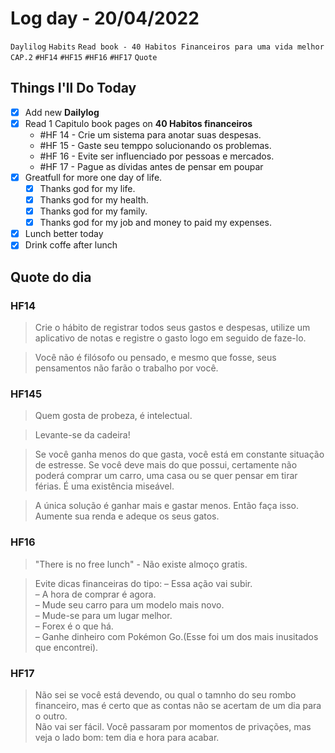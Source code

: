 # Log day - 20/04/2022

`Daylilog` `Habits` `Read book - 40 Habitos Financeiros para uma vida melhor` `CAP.2` `#HF14` `#HF15` `#HF16` `#HF17` `Quote`  

## Things I'll Do Today

- [x] Add new **Dailylog**
- [x] Read 1 Capitulo book pages on **40 Habitos financeiros** 
  - #HF 14 - Crie um sistema para anotar suas despesas.
  - #HF 15 - Gaste seu temppo solucionando os problemas.
  - #HF 16 - Evite ser influenciado por pessoas e mercados.
  - #HF 17 - Pague as dívidas antes de pensar em poupar
- [x] Greatfull for more one day of life.
  - [x] Thanks god for my life.
  - [x] Thanks god for my health.
  - [x] Thanks god for my family.
  - [x] Thanks god for my job and money to paid my expenses.
- [x] Lunch better today 
- [x] Drink coffe after lunch

## Quote do dia
### HF14
> Crie o hábito de registrar todos seus gastos e despesas, utilize um aplicativo de notas e registre o gasto logo em seguido de faze-lo.

> Você não é filósofo ou pensado, e mesmo que fosse, seus pensamentos não farão o trabalho por você.

### HF145
> Quem gosta de probeza, é intelectual.

> Levante-se da cadeira!

> Se você ganha menos do que gasta, você está em constante situação de estresse. Se você deve mais do que possui, certamente não poderá comprar um carro, uma casa ou se quer pensar em tirar férias. É uma existência miseável.

> A única solução é ganhar mais e gastar menos. Então faça isso. Aumente sua renda e adeque os seus gatos.

### HF16
> "There is no free lunch" - Não existe almoço gratis.

> Evite dicas financeiras do tipo:
  – Essa ação vai subir.   
  – A hora de comprar é agora.   
  – Mude seu carro para um modelo mais novo.   
  – Mude-se para um lugar melhor.   
  – Forex é o que há.   
  – Ganhe dinheiro com Pokémon Go.(Esse foi um dos mais inusitados que encontrei).   

### HF17

>  Não sei se você está devendo, ou qual o tamnho do seu rombo financeiro, mas é certo que as contas não se acertam de um dia para o outro.    
> Não vai ser fácil. Você passaram por momentos de privações, mas veja o lado bom: tem dia e hora para acabar.   